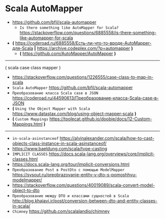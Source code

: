 
# Scala AutoMapper

* https://github.com/bfil/scala-automapper
  * `Is there something like AutoMapper for Scala?` https://stackoverflow.com/questions/6885558/is-there-something-like-automapper-for-scala
* **(** https://coderoad.ru/6885558/Есть-ли-что-то-вроде-AutoMapper-для-Scala **|**  https://archive.codeplex.com/?p=automapper **)**
  * **(** https://github.com/AutoMapper/AutoMapper **)**


---

( scala case class mapper )
* https://stackoverflow.com/questions/1226555/case-class-to-map-in-scala
* `Scala AutoMapper` https://github.com/bfil/scala-automapper
* `Преобразование класса Scala case в JSON` https://coderoad.ru/44590613/Преобразование-класса-Scala-case-в-JSON
* **(** `Using the Object Mapper with Scala` https://www.datastax.com/blog/using-object-mapper-scala **)**
* **(** `Custom Mappings` https://tpolecat.github.io/doobie/docs/12-Custom-Mappings.html **)**

---

* `in-scala-asinstanceof` https://alvinalexander.com/scala/how-to-cast-objects-class-instance-in-scala-asinstanceof/
* https://www.baeldung.com/scala/type-casting
* `IMPLICIT CLASSES` https://docs.scala-lang.org/overviews/core/implicit-classes.html
* https://docs.scala-lang.org/tour/implicit-conversions.html
* `Преобразование Post в PostDto с помощью ModelMapper` https://sysout.ru/preobrazovanie-entity-v-dto-s-pomoshhyu-modelmapper/
* https://stackoverflow.com/questions/40019089/scala-convert-model-object-to-dto
* `Преобразование между DTO и классами сущностей в Scala` http://blog.khajavi.ir/post/conversion-between-dto-and-entity-classes-in-scala/
* `Chimney` https://github.com/scalalandio/chimney